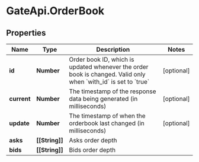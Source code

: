 # GateApi.OrderBook

## Properties

Name | Type | Description | Notes
------------ | ------------- | ------------- | -------------
**id** | **Number** | Order book ID, which is updated whenever the order book is changed. Valid only when &#x60;with_id&#x60; is set to &#x60;true&#x60; | [optional] 
**current** | **Number** | The timestamp of the response data being generated (in milliseconds) | [optional] 
**update** | **Number** | The timestamp of when the orderbook last changed (in milliseconds) | [optional] 
**asks** | **[[String]]** | Asks order depth | 
**bids** | **[[String]]** | Bids order depth | 

